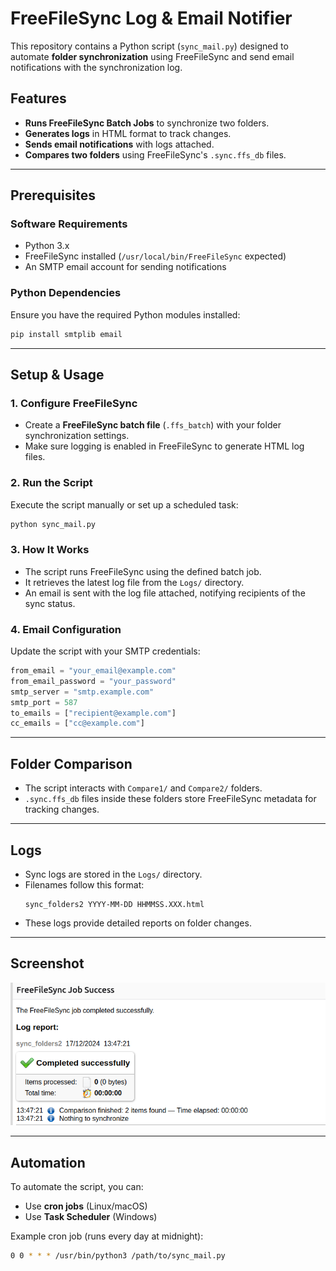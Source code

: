 # FreeFileSync Log & Email Notifier

This repository contains a Python script (`sync_mail.py`) designed to automate **folder synchronization** using FreeFileSync and send email notifications with the synchronization log.

## Features
- **Runs FreeFileSync Batch Jobs** to synchronize two folders.
- **Generates logs** in HTML format to track changes.
- **Sends email notifications** with logs attached.
- **Compares two folders** using FreeFileSync's `.sync.ffs_db` files.

---

## Prerequisites
### Software Requirements
- Python 3.x
- FreeFileSync installed (`/usr/local/bin/FreeFileSync` expected)
- An SMTP email account for sending notifications

### Python Dependencies
Ensure you have the required Python modules installed:
```bash
pip install smtplib email
```

---

## Setup & Usage
### 1. Configure FreeFileSync
- Create a **FreeFileSync batch file** (`.ffs_batch`) with your folder synchronization settings.
- Make sure logging is enabled in FreeFileSync to generate HTML log files.

### 2. Run the Script
Execute the script manually or set up a scheduled task:
```bash
python sync_mail.py
```

### 3. How It Works
- The script runs FreeFileSync using the defined batch job.
- It retrieves the latest log file from the `Logs/` directory.
- An email is sent with the log file attached, notifying recipients of the sync status.

### 4. Email Configuration
Update the script with your SMTP credentials:
```python
from_email = "your_email@example.com"
from_email_password = "your_password"
smtp_server = "smtp.example.com"
smtp_port = 587
to_emails = ["recipient@example.com"]
cc_emails = ["cc@example.com"]
```

---

## Folder Comparison
- The script interacts with `Compare1/` and `Compare2/` folders.
- `.sync.ffs_db` files inside these folders store FreeFileSync metadata for tracking changes.

---

## Logs
- Sync logs are stored in the `Logs/` directory.
- Filenames follow this format:
  ```
  sync_folders2 YYYY-MM-DD HHMMSS.XXX.html
  ```
- These logs provide detailed reports on folder changes.

---

## Screenshot
![Email Notification](e-mail_received.png)

---

## Automation
To automate the script, you can:
- Use **cron jobs** (Linux/macOS)
- Use **Task Scheduler** (Windows)

Example cron job (runs every day at midnight):
```bash
0 0 * * * /usr/bin/python3 /path/to/sync_mail.py
```
